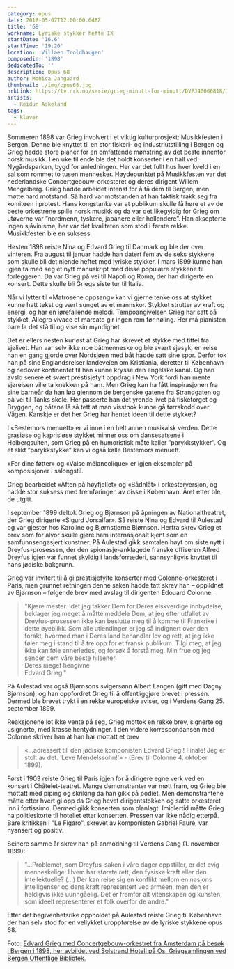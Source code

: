 ```yaml
---
category: opus
date: 2018-05-07T12:00:00.048Z
title: '68'
workname: Lyriske stykker hefte IX
startDate: '16.6'
startTime: '19:20'
location: 'Villaen Troldhaugen'
composedin: '1898'
dedicatedTo: ''
description: Opus 68
author: Monica Jangaard
thumbnail: ./img/opus68.jpg
nrkLink: https://tv.nrk.no/serie/grieg-minutt-for-minutt/DVFJ40006818/16-06-2018
artists:
  - Reidun Askeland
tags:
  - klaver
---
```

Sommeren 1898 var Grieg involvert i et viktig kulturprosjekt: Musikkfesten i Bergen. Denne ble knyttet til en stor fiskeri- og industriutstilling i Bergen og Grieg hadde store planer for en omfattende mønstring av det beste innenfor norsk musikk. I en uke til ende ble det holdt konserter i en hall ved Nygårdsparken, bygd for anledningen. Her var det fullt hus hver kveld i en sal som rommet to tusen mennesker. Høydepunktet på Musikkfesten var det nederlandske Concertgebouw-orkesteret og deres dirigent Willem Mengelberg. Grieg hadde arbeidet intenst for å få dem til Bergen, men møtte hard motstand. Så hard var motstanden at han faktisk trakk seg fra komiteen i protest. Hans kongstanke var at publikum skulle få høre et av de beste orkestrene spille norsk musikk og da var det likegyldig for Grieg om utøverne var ”nordmenn, tyskere, japanere eller hollendere”. Han aksepterte ingen sjåvinisme, her var det kvaliteten som stod i første rekke. Musikkfesten ble en suksess.

Høsten 1898 reiste Nina og Edvard Grieg til Danmark og ble der over vinteren. Fra august til januar hadde han datert fem av de seks stykkene som skulle bli det niende heftet med lyriske stykker. I mars 1899 kunne han igjen ta med seg et nytt manuskript med disse populære stykkene til forleggeren. Da var Grieg på vei til Napoli og Roma, der han dirigerte en konsert. Dette skulle bli Griegs siste tur til Italia.

Når vi lytter til «Matrosene oppsang» kan vi gjerne tenke oss at stykket kunne hatt tekst og vært sunget av et mannskor. Stykket strutter av kraft og energi, og har en iørefallende melodi. Tempoangivelsen Grieg har satt på stykket, Allegro vivace et marcato gir ingen rom før nøling. Her må pianisten bare la det stå til og vise sin myndighet.

Det er ellers nesten kuriøst at Grieg har skrevet et stykke med tittel fra sjølivet. Han var selv ikke noe båtmenneske og ble svært sjøsyk, en reise han en gang gjorde over Nordsjøen med båt hadde satt sine spor. Derfor tok han på sine Englandsreiser landeveien om Kristiania, deretter til København og nedover kontinentet til han kunne krysse den engelske kanal. Og han avslo senere et svært prestisjefylt oppdrag i New York fordi han mente sjøreisen ville ta knekken på ham. Men Grieg kan ha fått inspirasjonen fra sine barneår da han løp gjennom de bergenske gatene fra Strandgaten og på vei til Tanks skole. Her passerte han det yrende livet på fisketorget og Bryggen, og båtene lå så tett at man visstnok kunne gå tørrskodd over Vågen. Kanskje er det her Grieg har hentet ideen til dette stykket?

I «Bestemors menuett» er vi inne i en helt annen musikalsk verden. Dette grasiøse og kaprisiøse stykket minner oss om dansesatsene i Holbergsuiten, som Grieg på en humoristisk måte kaller ”parykkstykker”. Og et slikt ”parykkstykke” kan vi også kalle Bestemors menuett.

«For dine føtter» og «Valse mélancolique» er igjen eksempler på komposisjoner i salongstil.

Grieg bearbeidet «Aften på høyfjellet» og «Bådnlåt» i orkesterversjon, og hadde stor suksess med fremføringen av disse i København. Året etter ble de utgitt.

I september 1899 deltok Grieg og Bjørnson på åpningen av Nationaltheatret, der Grieg dirigerte «Sigurd Jorsalfar». Så reiste Nina og Edvard til Aulestad og var gjester hos Karoline og Bjørnstjerne Bjørnson. Herfra skrev Grieg et brev som for alvor skulle gjøre ham internasjonalt kjent som en samfunnsengasjert kunstner. På Aulestad gikk samtalen høyt om siste nytt i Dreyfus-prosessen, der den spionasje-anklagede franske offiseren Alfred Dreyfus igjen var funnet skyldig i landsforræderi, sannsynligvis knyttet til hans jødiske bakgrunn.

Grieg var invitert til å gi prestisjefylte konserter med Colonne-orkesteret i Paris, men grunnet retningen denne saken hadde tatt skrev han – oppildnet av Bjørnson – følgende brev med avslag til dirigenten Édouard Colonne:

>"Kjære mester. Idet jeg takker Dem for Deres elskverdige innbydelse, beklager jeg meget å måtte meddele Dem, at jeg efter utfallet av Dreyfus-prosessen ikke kan beslutte meg til å komme til Frankrike i dette øyeblikk. Som alle utlendinger er jeg så indignert over den forakt, hvormed man i Deres land behandler lov og rett, at jeg ikke føler meg i stand til å tre opp for et fransk publikum. Tilgi meg, at jeg ikke kan føle annerledes, og forsøk å forstå meg. Min frue og jeg sender dem våre beste hilsener.   
Deres meget hengivne   
Edvard Grieg."

På Aulestad var også Bjørnsons svigersønn Albert Langen (gift med Dagny Bjørnson), og han oppfordret Grieg til å offentliggjøre brevet i pressen. Dermed ble brevet trykt i en rekke europeiske aviser, og i Verdens Gang 25. september 1899.

Reaksjonene lot ikke vente på seg, Grieg mottok en rekke brev, signerte og usignerte, med krasse hentydninger. I den videre korrespondansen med Colonne skriver han at han har mottatt et brev

> «...adressert til ‘den jødiske komponisten Edvard Grieg’! Finale! Jeg er stolt av det. ‘Leve Mendelssohn!’» - (Brev til Colonne 4. oktober 1899).

Først i 1903 reiste Grieg til Paris igjen for å dirigere egne verk ved en konsert i Châtelet-teatret. Mange demonstranter var møtt fram, og Grieg ble mottatt med piping og skriking da han gikk på podiet. Men demonstrantene måtte etter hvert gi opp da Grieg hevet dirigentstokken og satte orkesteret inn i fortissimo. Dermed gikk konserten som planlagt. Imidlertid måtte Grieg ha politieskorte til hotellet etter konserten. Pressen var ikke nådig etterpå. Bare kritikken i "Le Figaro", skrevet av komponisten Gabriel Fauré, var nyansert og positiv.

Seinere samme år skrev han på anmodning til Verdens Gang (1. november 1899):

> "...Problemet, som Dreyfus-saken i våre dager oppstiller, er det evig menneskelige: Hvem har største rett, den fysiske kraft eller den intellektuelle? (...) Der kan reise sig en konflikt mellom en nasjons intelligenser og dens kraft representert ved arméen, men den er heldigvis ikke uunngåelig. Det er fremfor alt vitenskapen og kunsten, som ideelt representerer et folk overfor de andre."

Etter det begivenhetsrike oppholdet på Aulestad reiste Grieg til København der han selv stod for en vellykket uroppførelse av de lyriske stykkene opus 68.

Foto: <a href="http://www.bergen.folkebibl.no/arkiv/grieg/fotografi/stor_concertgebouw_solstrand_1898.jpg.0" target="_blank">Edvard Grieg med Concertgebouw-orkestret fra Amsterdam på besøk i Bergen i 1898, her avbildet ved Solstrand Hotell på Os. Griegsamlingen ved Bergen Offentlige Bibliotek.</a>
